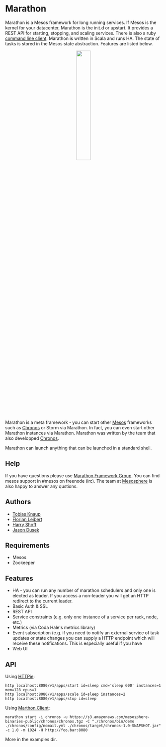 # Marathon

Marathon is a Mesos framework for long running services. If Mesos is the kernel for your datacenter, Marathon is the init.d or upstart.
It provides a REST API for starting, stopping, and scaling services. There is also a ruby [command line client](https://github.com/mesosphere/marathon_client).
Marathon is written in Scala and runs HA. The state of tasks is stored in the Mesos state abstraction. Features are listed below.

<p align="center">
  <img src="http://www.jeremyscottadidas-wings.co.uk/images/Adidas-Jeremy-Scott-Wing-Shoes-2-0-Gold-Sneakers.jpg" width="30%" height="30%">
</p>

Marathon is a meta framework - you can start other [Mesos][Mesos] frameworks such as [Chronos][Chronos] or Storm via Marathon. In fact, you can even
start other Marathon instances via Marathon. Marathon was written by the team that also developped [Chronos][Chronos].

Marathon can launch anything that can be launched in a standard shell.

## Help

If you have questions please use [Marathon Framework Group](https://groups.google.com/forum/?hl=en#!forum/marathon-framework).
You can find mesos support in #mesos on freenode (irc). The team at [Mesosphere](https://mesosphe.re) is also happy to answer any qustions.

## Authors

* [Tobias Knaup](https://github.com/guenter)
* [Florian Leibert](https://github.com/florianleibert)
* [Harry Shoff](https://github.com/hshoff)
* [Jason Dusek](https://github.com/solidsnack)

## Requirements

* Mesos
* Zookeeper

## Features

* HA - you can run any number of marathon schedulers and only one is elected as leader. If you access a non-leader you will get an HTTP redirect to the current leader.
* Basic Auth & SSL
* REST API
* Service constraints (e.g. only one instance of a service per rack, node, etc.)
* Metrics (via Coda Hale's metrics library)
* Event subscription (e.g. if you need to notify an external service of task updates or state changes you can supply a HTTP endpoint which will receive these notifications. This is especially useful if you have 
* Web UI

## API

Using [HTTPie](http://httpie.org):

    http localhost:8080/v1/apps/start id=sleep cmd='sleep 600' instances=1 mem=128 cpus=1
    http localhost:8080/v1/apps/scale id=sleep instances=2
    http localhost:8080/v1/apps/stop id=sleep

Using [Marthon Client](https://github.com/mesosphere/marathon_client):

    marathon start -i chronos -u https://s3.amazonaws.com/mesosphere-binaries-public/chronos/chronos.tgz -C "./chronos/bin/demo ./chronos/config/nomail.yml ./chronos/target/chronos-1.0-SNAPSHOT.jar" -c 1.0 -m 1024 -H http://foo.bar:8080

More in the examples dir.



[Chronos]: https://raw.github.com/airbnb/chronos "Airbnb's Chronos"
[Mesos]: http://incubator.apache.org/mesos/ "Apache Mesos"
